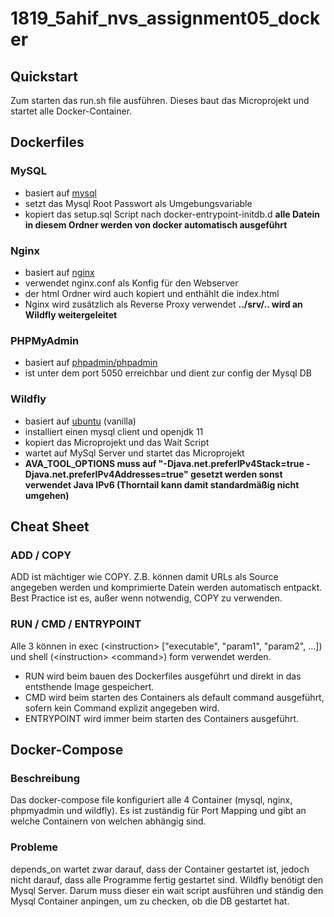 # 1819_5ahif_nvs_assignment05_docker

## Quickstart

Zum starten das run.sh file ausführen.
Dieses baut das Microprojekt und startet alle Docker-Container.

## Dockerfiles

### MySQL

- basiert auf [mysql](https://hub.docker.com/_/mysql/)
- setzt das Mysql Root Passwort als Umgebungsvariable
- kopiert das setup.sql Script nach docker-entrypoint-initdb.d **alle Datein in diesem Ordner werden von docker automatisch ausgeführt**

### Nginx

- basiert auf [nginx](https://hub.docker.com/_/nginx/)
- verwendet nginx.conf als Konfig für den Webserver
- der html Ordner wird auch kopiert und enthählt die index.html
- Nginx wird zusätzlich als Reverse Proxy verwendet **../srv/.. wird an Wildfly weitergeleitet**

### PHPMyAdmin

- basiert auf [phpadmin/phpadmin](https://hub.docker.com/r/phpmyadmin/phpmyadmin/)
- ist unter dem port 5050 erreichbar und dient zur config der Mysql DB

### Wildfly

- basiert auf [ubuntu](https://hub.docker.com/_/ubuntu/) (vanilla)
- installiert einen mysql client und openjdk 11
- kopiert das Microprojekt und das Wait Script
- wartet auf MySql Server und startet das Microprojekt 
- **AVA_TOOL_OPTIONS muss auf "-Djava.net.preferIPv4Stack=true -Djava.net.preferIPv4Addresses=true" gesetzt werden sonst verwendet Java IPv6 (Thorntail kann damit standardmäßig nicht umgehen)**

## Cheat Sheet

### ADD / COPY

ADD ist mächtiger wie COPY. Z.B. können damit URLs als Source angegeben werden und komprimierte Datein werden automatisch entpackt.
Best Practice ist es, außer wenn notwendig, COPY zu verwenden.

### RUN / CMD / ENTRYPOINT

Alle 3 können in exec (\<instruction\> ["executable", "param1", "param2", ...]) und shell (\<instruction\> \<command\>) form verwendet werden.
- RUN wird beim bauen des Dockerfiles ausgeführt und direkt in das entsthende Image gespeichert.
- CMD wird beim starten des Containers als default command ausgeführt, sofern kein Command explizit angegeben wird.
- ENTRYPOINT wird immer beim starten des Containers ausgeführt.

## Docker-Compose

### Beschreibung

Das docker-compose file konfiguriert alle 4 Container (mysql, nginx, phpmyadmin und wildfly). Es ist zuständig für Port Mapping und gibt an welche Containern von welchen abhängig sind.

### Probleme

depends_on wartet zwar darauf, dass der Container gestartet ist, jedoch nicht darauf, dass alle Programme fertig gestartet sind. Wildfly benötigt den Mysql Server. Darum muss dieser ein wait script ausführen und ständig den Mysql Container anpingen, um zu checken, ob die DB gestartet hat.

